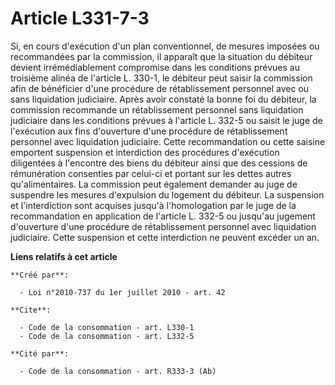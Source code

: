 # Article L331-7-3

Si, en cours d'exécution d'un plan conventionnel, de mesures imposées ou recommandées par la commission, il apparaît que la
situation du débiteur devient irrémédiablement compromise dans les conditions prévues au troisième alinéa de l'article L.
330-1, le débiteur peut saisir la commission afin de bénéficier d'une procédure de rétablissement personnel avec ou sans
liquidation judiciaire. Après avoir constaté la bonne foi du débiteur, la commission recommande un rétablissement personnel
sans liquidation judiciaire dans les conditions prévues à l'article L. 332-5 ou saisit le juge de l'exécution aux fins
d'ouverture d'une procédure de rétablissement personnel avec liquidation judiciaire. Cette recommandation ou cette saisine
emportent suspension et interdiction des procédures d'exécution diligentées à l'encontre des biens du débiteur ainsi que des
cessions de rémunération consenties par celui-ci et portant sur les dettes autres qu'alimentaires. La commission peut
également demander au juge de suspendre les mesures d'expulsion du logement du débiteur. La suspension et l'interdiction sont
acquises jusqu'à l'homologation par le juge de la recommandation en application de l'article L. 332-5 ou jusqu'au jugement
d'ouverture d'une procédure de rétablissement personnel avec liquidation judiciaire. Cette suspension et cette interdiction
ne peuvent excéder un an.

**Liens relatifs à cet article**

	**Créé par**:

	  - Loi n°2010-737 du 1er juillet 2010 - art. 42

	**Cite**:

	  - Code de la consommation - art. L330-1
	  - Code de la consommation - art. L332-5

	**Cité par**:

	  - Code de la consommation - art. R333-3 (Ab)
